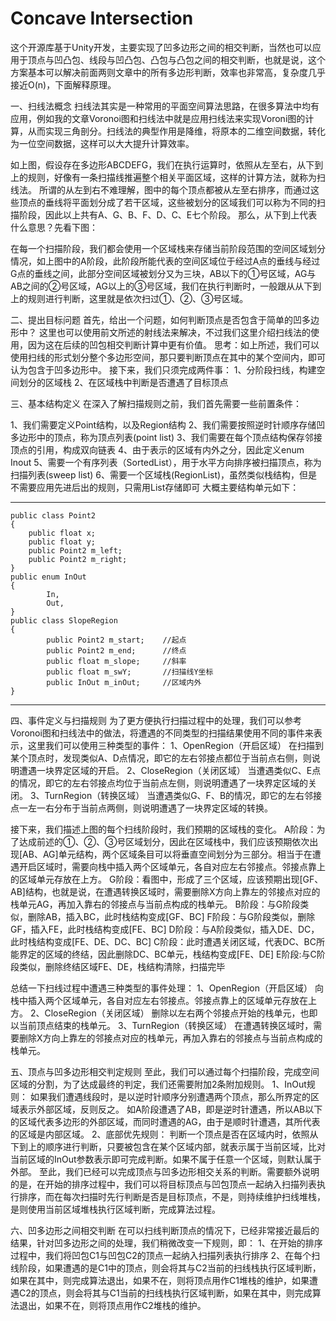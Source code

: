 # Concave Intersection
这个开源库基于Unity开发，主要实现了凹多边形之间的相交判断，当然也可以应用于顶点与凹凸包、线段与凹凸包、凸包与凸包之间的相交判断，也就是说，这个方案基本可以解决前面两则文章中的所有多边形判断，效率也非常高，复杂度几乎接近O(n)，下面解释原理。

一、扫线法概念
扫线法其实是一种常用的平面空间算法思路，在很多算法中均有应用，例如我的文章Voronoi图和扫线法中就是应用扫线法来实现Voroni图的计算，从而实现三角剖分。扫线法的典型作用是降维，将原本的二维空间数据，转化为一位空间数据，这样可以大大提升计算效率。



如上图，假设存在多边形ABCDEFG，我们在执行运算时，依照从左至右，从下到上的规则，好像有一条扫描线推遍整个相关平面区域，这样的计算方法，就称为扫线法。
所谓的从左到右不难理解，图中的每个顶点都被从左至右排序，而通过这些顶点的垂线将平面划分成了若干区域，这些被划分的区域我们可以称为不同的扫描阶段，因此以上共有A、G、B、F、D、C、E七个阶段。
那么，从下到上代表什么意思？先看下图：


在每一个扫描阶段，我们都会使用一个区域栈来存储当前阶段范围的空间区域划分情况，如上图中的A阶段，此阶段所能代表的空间区域位于经过A点的垂线与经过G点的垂线之间，此部分空间区域被划分又为三块，AB以下的①号区域，AG与AB之间的②号区域，AG以上的③号区域，我们在执行判断时，一般跟从从下到上的规则进行判断，这里就是依次扫过①、②、③号区域。

二、提出目标问题
首先，给出一个问题，如何判断顶点是否包含于简单的凹多边形中？
这里也可以使用前文所述的射线法来解决，不过我们这里介绍扫线法的使用，因为这在后续的凹包相交判断计算中更有价值。
思考：如上所述，我们可以使用扫线的形式划分整个多边形空间，那只要判断顶点在其中的某个空间内，即可认为包含于凹多边形中。
接下来，我们只须完成两件事：
1、分阶段扫线，构建空间划分的区域栈
2、在区域栈中判断是否遭遇了目标顶点

三、基本结构定义
在深入了解扫描规则之前，我们首先需要一些前置条件：

1、我们需要定义Point结构，以及Region结构
2、我们需要按照逆时针顺序存储凹多边形中的顶点，称为顶点列表(point list)
3、我们需要在每个顶点结构保存邻接顶点的引用，构成双向链表
4、由于表示的区域有内外之分，因此定义enum Inout
5、需要一个有序列表（SortedList），用于水平方向排序被扫描顶点，称为扫描列表(sweep list)
6、需要一个区域栈(RegionList)，虽然类似栈结构，但是不需要应用先进后出的规则，只需用List存储即可
大概主要结构单元如下：

---

```
public class Point2
{
    public float x;
    public float y;
    public Point2 m_left;
    public Point2 m_right;
}
public enum InOut
{
        In,
        Out,
}
public class SlopeRegion
{
        public Point2 m_start;    //起点
        public Point2 m_end;      //终点
        public float m_slope;     //斜率
        public float m_swY;       //扫描线Y坐标
        public InOut m_inOut;     //区域内外
}
```

---

四、事件定义与扫描规则
为了更方便执行扫描过程中的处理，我们可以参考Voronoi图和扫线法中的做法，将遭遇的不同类型的扫描结果使用不同的事件来表示，这里我们可以使用三种类型的事件：
1、OpenRegion（开启区域）
在扫描到某个顶点时，发现类似A、D点情况，即它的左右邻接点都位于当前点右侧，则说明遭遇一块界定区域的开启。
2、CloseRegion（关闭区域）
当遭遇类似C、E点的情况，即它的左右邻接点均位于当前点左侧，则说明遭遇了一块界定区域的关闭。
3、TurnRegion（转换区域）
当遭遇类似G、F、B的情况，即它的左右邻接点一左一右分布于当前点两侧，则说明遭遇了一块界定区域的转换。




接下来，我们描述上图的每个扫线阶段时，我们预期的区域栈的变化。
A阶段：为了达成前述的①、②、③号区域划分，因此在区域栈中，我们应该预期依次出现[AB、AG]单元结构，两个区域条目可以将垂直空间划分为三部分。相当于在遭遇开启区域时，需要向栈中插入两个区域单元，各自对应左右邻接点。邻接点靠上的区域单元存放在上方。
G阶段：看图中，形成了三个区域，应该预期出现[GF、AB]结构，也就是说，在遭遇转换区域时，需要删除X方向上靠左的邻接点对应的栈单元AG，再加入靠右的邻接点与当前点构成的栈单元。
B阶段：与G阶段类似，删除AB，插入BC，此时栈结构变成[GF、BC]
F阶段：与G阶段类似，删除GF，插入FE，此时栈结构变成[FE、BC]
D阶段：与A阶段类似，插入DE、DC，此时栈结构变成[FE、DE、DC、BC]
C阶段：此时遭遇关闭区域，代表DC、BC所能界定的区域的终结，因此删除DC、BC单元，栈结构变成[FE、DE]
E阶段:与C阶段类似，删除终结区域FE、DE，栈结构清除，扫描完毕

总结一下扫线过程中遭遇三种类型的事件处理：
1、OpenRegion（开启区域）
向栈中插入两个区域单元，各自对应左右邻接点。邻接点靠上的区域单元存放在上方。
2、CloseRegion（关闭区域）
删除以左右两个邻接点开始的栈单元，也即以当前顶点结束的栈单元。
3、TurnRegion（转换区域）
在遭遇转换区域时，需要删除X方向上靠左的邻接点对应的栈单元，再加入靠右的邻接点与当前点构成的栈单元。

五、顶点与凹多边形相交判定规则
至此，我们可以通过每个扫描阶段，完成空间区域的分割，为了达成最终的判定，我们还需要附加2条附加规则。
1、InOut规则：
如果我们遭遇线段时，是以逆时针顺序分别遭遇两个顶点，那么所界定的区域表示外部区域，反则反之。
如A阶段遭遇了AB，即是逆时针遭遇，所以AB以下的区域代表多边形的外部区域，而同时遭遇的AG，由于是顺时针遭遇，其所代表的区域是内部区域。
2、底部优先规则：
判断一个顶点是否在区域内时，依照从下到上的顺序进行判断，只要被包含在某个区域内部，就表示属于当前区域，比对当前区域的InOut参数表示即可完成判断。如果不属于任意一个区域，则默认属于外部。
至此，我们已经可以完成顶点与凹多边形相交关系的判断。需要额外说明的是，在开始的排序过程中，我们可以将目标顶点与凹包顶点一起纳入扫描列表执行排序，而在每次扫描时先行判断是否是目标顶点，不是，则持续维护扫线堆栈，是则使用当前区域堆栈执行区域判断，完成算法过程。


六、凹多边形之间相交判断
在可以扫线判断顶点的情况下，已经非常接近最后的结果，针对凹多边形之间的处理，我们稍微改变一下规则，即：
1、在开始的排序过程中，我们将凹包C1与凹包C2的顶点一起纳入扫描列表执行排序
2、在每个扫线阶段，如果遭遇的是C1中的顶点，则会将其与C2当前的扫线栈执行区域判断，如果在其中，则完成算法退出，如果不在，则将顶点用作C1堆栈的维护，如果遭遇C2的顶点，则会将其与C1当前的扫线栈执行区域判断，如果在其中，则完成算法退出，如果不在，则将顶点用作C2堆栈的维护。
